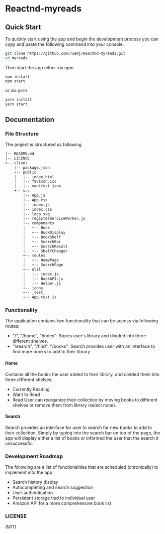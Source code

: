 # Reactnd-myreads

## Quick Start
To quickly start using the app and begin the development process you can copy and paste the following command into your console.
```bash
git clone https://github.com/71emj/Reactnd-myreads.git
cd myreads
```
Then start the app either via npm
```
npm install
npm start
```
or via yarn
```bash
yarn install
yarn start
```
## Documentation
### File Structure
The project is structured as following
```bash
|-- README.md
|-- LICENSE
+-- client
    |-- package.json
    +-- public
    |   |-- index.html
    |   |-- favicon.ico
    |   |-- manifest.json
    +-- src
        |-- App.js
        |-- App.css
        |-- index.js
        |-- index.css
        |-- logo.svg
        |-- registerServiceWorker.js
        +-- components
        |   +-- Book
        |   +-- BookDisplay
        |   +-- BookShelf
        |   +-- SearchBar
        |   +-- SearchResult
        |   +-- ShelfChanger
        +-- routes
        |   +-- HomePage
        |   +-- SearchPage
        +-- util
        |   |-- index.js
        |   |-- BookAPI.js
        |   |-- Helper.js
        +-- icons
        +-- _test_
        +-- App.test.js
```
### Functionality
The application contains two functionality that can be access via following routes:
* "/", "/home", "/index": Stores user's library and divided into three different shelves.
* "/search", "/find", "/books": Search provides user with an interface to find more books to add to their library

#### Home
Contains all the books the user added to their library, and divided them into three different shelves:
* Currently Reading
* Want to Read
* Read
User can reorganize their collection by moving books to different shelves or remove them from library (select none).

#### Search
Search provides an interface for user to search for new books to add to their collection. Simply by typing into the search bar on top of the page, the app will display either a list of books or informed the user that the search it unsuccessful.

### Development Roadmap
The following are a list of functionalities that are scheduled (chronically) to implement into the app
* Search history display
* Autocompleting and search suggestion
* User authentication
* Persistent storage tied to individual user
* Amazon API for a more comprehensive book list

### LICENSE
(MIT)
